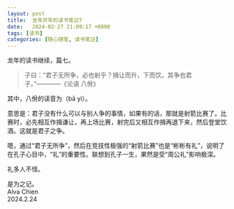```yaml
---
layout: post
title:  龙年开年的读书笔记7
date:   2024-02-27 21:09:17 +0800
tags: [读书]
categories: [随心随笔, 读书笔记]
---
```


龙年的读书继续，篇七。   


> 子曰：“君子无所争，必也射乎？揖让而升，下而饮。其争也君子。”————《论语 八佾》

其中，八佾的读音为（bā yì）。

意思是：君子没有什么可以与别人争的事情，如果有的话，那就是射箭比赛了。比赛时，必先相互作揖谦让，再上场比赛，射完后又相互作揖再退下来，然后登堂饮酒。这就是君子之争。     

嗯，通过“君子无所争”，然后在竞技性极强的“射箭比赛”也是“彬彬有礼”，说明了在孔子心目中，“礼”的重要性。联想到孔子一生，果然是受“周公礼”影响极深。     

礼多人不怪。    

是为之记。      
Alva Chien      
2024.2.24      
